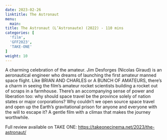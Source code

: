 ```yaml
---
date: 2023-02-26
linktitle: The Astronaut
menu:
  main:
title: The Astronaut (L’Astronaute) (2022) - 110 mins
categories: [
  'film',
  'GFF2023',
  'TAKE-ONE'
]
weight: 10
---
```


A charming celebration of the amateur. Jim Desforges (Nicolas Giraud) is an aeronautical engineer who dreams of launching the first amateur manned space flight. Like BRIAN AND CHARLES or A BUNCH OF AMATEURS, there’s a charm in seeing the film’s amateur rocket scientists building a rocket out of scraps in a farmhouse. There’s an accompanying sense of power and liberation too: why should space travel be the province solely of nation states or major corporations? Why couldn’t we open source space travel and open up the Earth’s gravitational prison for anyone and everyone with the will to escape it? A gentle film with a climax that makes the journey worthwhile.

Full review available on TAKE ONE: https://takeonecinema.net/2023/the-astronaut/